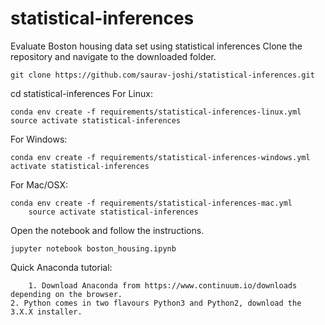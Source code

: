 # statistical-inferences
Evaluate Boston housing data set  using statistical inferences
Clone the repository and navigate to the downloaded folder.

	git clone https://github.com/saurav-joshi/statistical-inferences.git
  
  cd statistical-inferences
  For Linux:

	conda env create -f requirements/statistical-inferences-linux.yml
	source activate statistical-inferences

For Windows:

	conda env create -f requirements/statistical-inferences-windows.yml
	activate statistical-inferences


For Mac/OSX:

	conda env create -f requirements/statistical-inferences-mac.yml
        source activate statistical-inferences
	
Open the notebook and follow the instructions.

	jupyter notebook boston_housing.ipynb

Quick Anaconda tutorial:

        1. Download Anaconda from https://www.continuum.io/downloads depending on the browser. 
	2. Python comes in two flavours Python3 and Python2, download the 3.X.X installer. 
	
